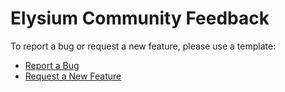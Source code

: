 # Elysium Community Feedback
To report a bug or request a new feature, please use a template:
- [Report a Bug](https://github.com/Elysium-VR/Community-Feedback/issues/new?assignees=WallTack&type=Bug&template=bug_report.md)
- [Request a New Feature](https://github.com/Elysium-VR/Community-Feedback/issues/new?assignees=WallTack&type=Feature)
